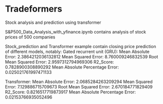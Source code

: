 # Tradeformers
Stock analysis and prediction using transformer

S&P500_Data_Analysis_with_yfinance.ipynb contains analysis of stock prices of 500 companies

Stock_prediction and Transformer example contain closing price prediction of different models, notably:
Gated recurrent unit (GRU):
Mean Absolute Error: 2.3864212036132812
Mean Squared Error: 8.760009246832539
Root Mean Squared Error: 2.9597312794969306
R2_Score: 0.7828900308890292
Mean Absolute Percentage Error: 0.025021761997471133

Transformer:
Mean Absolute Error: 2.0685284263209294
Mean Squared Error: 7.129886715709673
Root Mean Squared Error: 2.670184771829409
R2_Score: 0.8216517719873917
Mean Absolute Percentage Error: 0.02153766935052496
